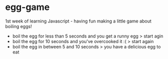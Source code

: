 # egg-game

1st week of learning Javascript - having fun making a little game about boiling eggs!
- boil the egg for less than 5 seconds and you get a runny egg > start agin
- boil the egg for 10 seconds and you've overcooked it :( > start again
- boil the egg in between 5 and 10 seconds > you have a delicious egg to eat
